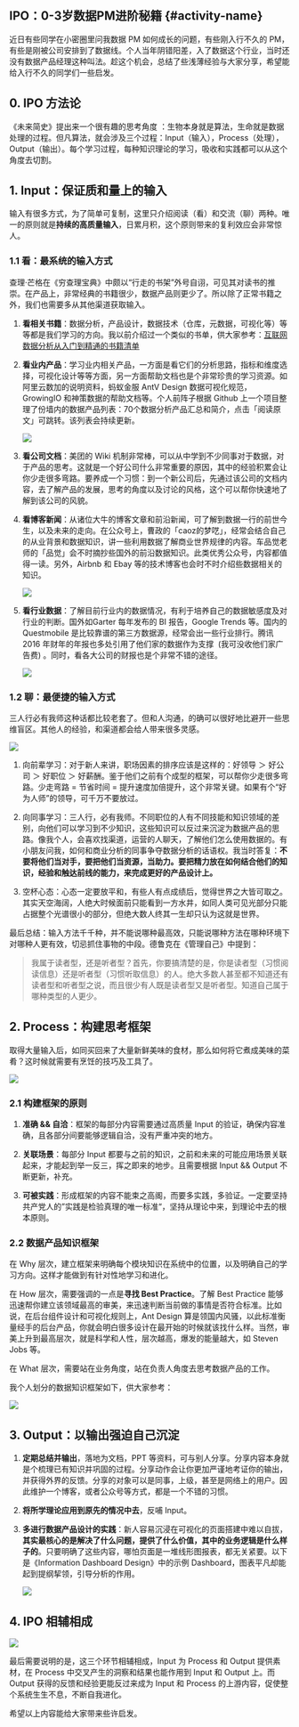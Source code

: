## IPO：0-3岁数据PM进阶秘籍 {#activity-name}

近日有些同学在小密圈里问我数据 PM 如何成长的问题，有些刚入行不久的 PM，有些是刚被公司安排到了数据线。个人当年阴错阳差，入了数据这个行业，当时还没有数据产品经理这种叫法。趁这个机会，总结了些浅薄经验与大家分享，希望能给入行不久的同学们一些启发。

## 0. IPO 方法论

《未来简史》提出来一个很有趣的思考角度 ：生物本身就是算法，生命就是数据处理的过程。但凡算法，就会涉及三个过程：Input（输入），Process（处理），Output（输出）。每个学习过程，每种知识理论的学习，吸收和实践都可以从这个角度去切割。

## 1. Input：保证质和量上的输入

输入有很多方式，为了简单可复制，这里只介绍阅读（看）和交流（聊）两种。唯一的原则就是**持续的高质量输入**，日累月积，这个原则带来的复利效应会非常惊人。

### 1.1 看：最系统的输入方式

查理·芒格在《穷查理宝典》中颇以“行走的书架”外号自诩，可见其对读书的推崇。在产品上，非常经典的书籍很少，数据产品则更少了。所以除了正常书籍之外，我们也需要多从其他渠道获取输入。

1. **看相关书籍**：数据分析，产品设计，数据技术（仓库，元数据，可视化等）等等都是我们学习的方向。我以前介绍过一个类似的书单，供大家参考：[互联网数据分析从入门到精通的书籍清单](http://mp.weixin.qq.com/s?__biz=MjM5NjcxMzIwMQ==&mid=2649861249&idx=1&sn=8f9c0fb0518b6bb0e220fb45e7a2487a&scene=21#wechat_redirect)

2. **看业内产品**：学习业内相关产品，一方面是看它们的分析思路，指标和维度选择，可视化设计等等方面，另一方面帮助文档也是个非常珍贵的学习资源。如阿里云数加的说明资料，蚂蚁金服 AntV Design 数据可视化规范，GrowingIO 和神策数据的帮助文档等。个人前阵子根据 Github 上一个项目整理了份墙内的数据产品列表：70个数据分析产品汇总和简介，点击「阅读原文」可跳转。该列表会持续更新。

   ![](http://mmbiz.qpic.cn/mmbiz_png/cVia3Ayib6tIQPoqpOKIQJEjiboq4to9d6G3FNShNLovLS0WMEwqawVDlvTYNcSGIqKuMHL7oEelhicyjoozneeJ0Q/640?wx_fmt=png&tp=webp&wxfrom=5&wx_lazy=1)

3. **看公司文档**：美团的 Wiki 机制非常棒，可以从中学到不少同事对于数据，对于产品的思考。这就是一个好公司什么非常重要的原因，其中的经验积累会让你少走很多弯路。要养成一个习惯：到一个新公司后，先通过该公司的文档内容，去了解产品的发展，思考的角度以及讨论的风格，这个可以帮你快速地了解到该公司的风貌。

4. **看博客新闻**：从诸位大牛的博客文章和前沿新闻，可了解到数据一行的前世今生，以及未来的走向。在公众号上，曹政的「caoz的梦呓」，经常会结合自己的从业背景和数据知识，讲一些利用数据了解商业世界规律的内容。车品觉老师的「品觉」会不时摘抄些国外的前沿数据知识。此类优秀公众号，内容都值得一读。另外，Airbnb 和 Ebay 等的技术博客也会时不时介绍些数据相关的知识。

   ![](http://mmbiz.qpic.cn/mmbiz_png/cVia3Ayib6tIQPoqpOKIQJEjiboq4to9d6GULAzCjjhcsFsLq7Ax9E9zObPk4SBFicuYFZZhncTLJYX9MWGLD8bzxA/640?wx_fmt=png&tp=webp&wxfrom=5&wx_lazy=1)

5. **看行业数据**：了解目前行业内的数据情况，有利于培养自己的数据敏感度及对行业的判断。国外如Garter 每年发布的 BI 报告，Google Trends 等。国内的 Questmobile 是比较靠谱的第三方数据源，经常会出一些行业排行。腾讯 2016 年财年的年报也多处引用了他们家的数据作为支撑  \(我可没收他们家广告费\) 。同时，看各大公司的财报也是个非常不错的途径。

   ![](http://mmbiz.qpic.cn/mmbiz_png/cVia3Ayib6tIQPoqpOKIQJEjiboq4to9d6GbaiaJnc5DQsqicMicyoQaQSVVsZZdN3h6YzuECYY5RaxnJAhhfSJgWARA/640?wx_fmt=png&tp=webp&wxfrom=5&wx_lazy=1)

### 1.2 聊：最便捷的输入方式

三人行必有我师这种话都比较老套了。但和人沟通，的确可以很好地比避开一些思维盲区。其他人的经验，和渠道都会给人带来很多灵感。

![](http://mmbiz.qpic.cn/mmbiz_png/cVia3Ayib6tIQPoqpOKIQJEjiboq4to9d6GwLBgxR3BUnjziczedic8bclC9I38ziaiavibWxdhmyIcskWJpoNpYY2tHEg/640?wx_fmt=png&tp=webp&wxfrom=5&wx_lazy=1)

1. 向前辈学习：对于新人来讲，职场因素的排序应该是这样的：好领导 ＞ 好公司 ＞ 好职位 ＞ 好薪酬。鉴于他们之前有个成型的框架，可以帮你少走很多弯路。少走弯路 = 节省时间 = 提升速度加倍提升，这个非常关键。如果有个“好为人师”的领导，可千万不要放过。

2. 向同事学习：三人行，必有我师。不同职位的人有不同技能和知识领域的差别，向他们可以学习到不少知识，这些知识可以反过来沉淀为数据产品的思路。像我个人，会喜欢找渠道，运营的人聊天，了解他们怎么使用数据的。有小朋友问我，如何和商业分析的同事争夺数据分析的话语权。我当时答复：**不要将他们当对手，要把他们当资源，当助力。要把精力放在如何结合他们的知识，经验和触达前线的能力，来完成更好的产品设计上。**

3. 空杯心态：心态一定要放平和，有些人有点成绩后，觉得世界之大皆可取之。其实天空海阔，人绝大时候面前只能看到一方水井，如同人类可见光部分只能占据整个光谱很小的部分，但绝大数人终其一生却只认为这就是世界。

最后总结：输入方法千千种，并不能说哪种最高效，只能说哪种方法在哪种环境下对哪种人更有效，切忌抓住事物的中段。德鲁克在《管理自己》中提到：

> 我属于读者型，还是听者型？首先，你要搞清楚的是，你是读者型（习惯阅读信息）还是听者型（习惯听取信息）的人。绝大多数人甚至都不知道还有读者型和听者型之说，而且很少有人既是读者型又是听者型。知道自己属于哪种类型的人更少。

## 2. Process：构建思考框架

取得大量输入后，如同买回来了大量新鲜美味的食材，那么如何将它煮成美味的菜肴？这时候就需要有烹饪的技巧及工具了。

![](http://mmbiz.qpic.cn/mmbiz_jpg/cVia3Ayib6tIQPoqpOKIQJEjiboq4to9d6G4KjDrxQrxuDukTQt37DfhmPNc0pxic7FiaNLotuLfRH4tNg3ibeDpKFIQ/640?wx_fmt=jpeg&tp=webp&wxfrom=5&wx_lazy=1)

### 2.1 构建框架的原则

1. **准确 && 自洽**：框架的每部分内容需要通过高质量 Input 的验证，确保内容准确，且各部分间要能够逻辑自洽，没有严重冲突的地方。

2. **关联场景**：每部分 Input 都要与之前的知识，之前和未来的可能应用场景关联起来，才能起到举一反三，挥之即来的地步。且需要根据 Input && Output 不断更新，补充。

3. **可被实践**：形成框架的内容不能束之高阁，而要多实践，多验证。一定要坚持共产党人的”实践是检验真理的唯一标准“，坚持从理论中来，到理论中去的根本原则。

### 2.2 数据产品知识框架

在 Why 层次，建立框架来明确每个模块知识在系统中的位置，以及明确自己的学习方向。这样才能做到有针对性地学习和进化。

在 How 层次，需要强调的一点是**寻找 Best Practice**。了解 Best Practice 能够迅速帮你建立该领域最高的审美，来迅速判断当前做的事情是否符合标准。比如说，在后台组件设计和可视化规则上，Ant Design 算是领国内风骚，以此标准衡量经手的后台产品，你就会明白很多设计在最开始的时候就该找什么样。当然，审美上升到最高层次，就是科学和人性，层次越高，爆发的能量越大，如 Steven Jobs 等。

在 What 层次，需要站在业务角度，站在负责人角度去思考数据产品的工作。

我个人划分的数据知识框架如下，供大家参考：

![](http://mmbiz.qpic.cn/mmbiz_png/cVia3Ayib6tIQPoqpOKIQJEjiboq4to9d6G5kECUN6Nx7eLSevCHD8NyCCsiciazPjGYRJqUp3Al9YbiboQdIPvkQBicg/640?wx_fmt=png&tp=webp&wxfrom=5&wx_lazy=1)

## 3. Output：以输出强迫自己沉淀

1. **定期总结并输出**，落地为文档，PPT 等资料，可与别人分享。分享内容本身就是个梳理已有知识并巩固的过程。分享动作会让你更加严谨地考证你的输出，并获得外界的反馈。分享的对象可以是同事，上级，甚至是网络上的用户。因此维护一个博客，或者公众号等方式，都是一个不错的习惯。

2. **将所学理论应用到原先的情况中去**，反哺 Input。

3. **多进行数据产品设计的实践**：新人容易沉浸在可视化的页面搭建中难以自拔，**其实最核心的是解决了什么问题，提供了什么价值，其中的业务逻辑是什么样子的**。只要明确了这些内容，哪怕页面是一堆线形图报表，都无关紧要。以下是《Information Dashboard Design》中的示例 Dashboard，图表平凡却能起到提纲挈领，引导分析的作用。

   ![](http://mmbiz.qpic.cn/mmbiz_png/cVia3Ayib6tIQPoqpOKIQJEjiboq4to9d6GUOs0ffnGEuEIFSqicmf2mas7ZzJFFWz4CPEBd9DQWWXJrZn6LZsacOw/640?wx_fmt=png&tp=webp&wxfrom=5&wx_lazy=1)

## 4. IPO 相辅相成

![](http://mmbiz.qpic.cn/mmbiz_png/cVia3Ayib6tIQPoqpOKIQJEjiboq4to9d6Gheo0nkbtd0BIOmTpVLxDHLLJryicibRI5icDtj1pRJnlXeUBpHibnZg8rA/640?wx_fmt=png&tp=webp&wxfrom=5&wx_lazy=1)

最后需要说明的是，这三个环节相辅相成，Input 为 Process 和 Output 提供素材，在 Process 中交叉产生的洞察和结果也能作用到 Input 和 Output 上。而 Output 获得的反馈和经验更能反过来成为 Input 和 Process 的上游内容，促使整个系统生生不息，不断自我进化。  


希望以上内容能给大家带来些许启发。



